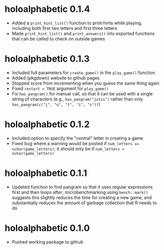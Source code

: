 # holoalphabetic 0.1.4

* Added a `print_hint_list()` function to print hints while playing, including both first two letters and first three letters
* Made `print_hint_list()` and `print_answers()` into exported functions that can be called to check on outside games

# holoalphabetic 0.1.3

* Included full parameters for `create_game()` in the `play_game()` function
* Added {pkgdown} website to github pages
* Stopped score from incrementing when you guess the same thing again
* Fixed `restart = TRUE` argument for `play_game()`
* Fix `has_pangram()` for manual call, so that it can be used with a single string of characters (e.g., `has_pangram("jutis")` rather than only `has_pangram(c("j", "u", "t", "i", "s"))`)

# holoalphabetic 0.1.2

* Included option to specify the "central" letter in creating a game
* Fixed bug where a warning would be posted if `num_letters == nchar(game_letters)`; it should only be if `num_letters > nchar(game_letters)`

# holoalphabetic 0.1.1

* Updated function to find pangram so that it uses regular expressions first and then loops after; microbenchmarking using `bench::mark()` suggests this slightly reduces the time for creating a new game, and substantially reduces the amount of garbage collection that R needs to do

# holoalphabetic 0.1.0

* Pushed working package to github
